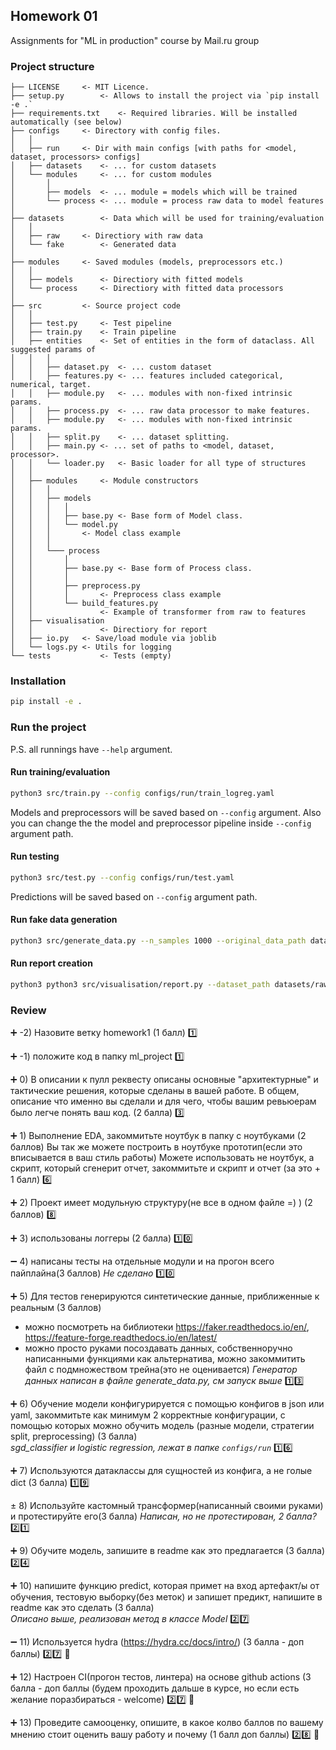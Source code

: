 ##  Homework 01
Assignments for "ML in production" course by Mail.ru group

### Project structure
```
├── LICENSE		<- MIT Licence.
├── setup.py		<- Allows to install the project via `pip install -e .`
├── requirements.txt	<- Required libraries. Will be installed automatically (see below)
├── configs		<- Directory with config files.
│	│
│	├── run		<- Dir with main configs [with paths for <model, dataset, processors> configs]
│	├── datasets	<- ... for custom datasets
│	└── modules		<- ... for custom modules
│		│
│		├── models	<- ... module = models which will be trained
│		└── process	<- ... module = process raw data to model features
│
├── datasets		<- Data which will be used for training/evaluation
│	│
│	├── raw		<- Directiory with raw data
│	└── fake		<- Generated data
│
├── modules		<- Saved modules (models, preprocessors etc.)
│	│
│	├── models		<- Directiory with fitted models
│	└── process		<- Directiory with fitted data processors
│
├── src			<- Source project code
│	│
│	├── test.py		<- Test pipeline
│	├── train.py	<- Train pipeline
│	├── entities	<- Set of entities in the form of dataclass. All suggested params of
│	│	│
│	│	├── dataset.py	<- ... custom dataset
│	│	├── features.py <- ... features included categorical, numerical, target.
│	│	├── module.py	<- ... modules with non-fixed intrinsic params.
│	│	├── process.py	<- ... raw data processor to make features.
│	│	├── module.py	<- ... modules with non-fixed intrinsic params.
│	│	├── split.py	<- ... dataset splitting.
│	│	├── main.py	<- ... set of paths to <model, dataset, processor>.
│	│	└── loader.py	<- Basic loader for all type of structures
│	│
│	├── modules		<- Module constructors
│	│	│ 
│	│	├── models
│	│	│	│
│	│	│	├── base.py	<- Base form of Model class.
│	│	│	└── model.py
│	│	│		<- Model class example
│	│	│
│	│	└─── process
│	│		│   
│	│		├── base.py <- Base form of Process class.
│	│		│
│	│		├── preprocess.py
│	│		│		<- Preprocess class example
│	│		└── build_features.py
│	│				<- Example of transformer from raw to features
│	├── visualisation
│	│				<- Directiory for report
│	├── io.py	<- Save/load module via joblib
│	└── logs.py <- Utils for logging
└── tests			<- Tests (empty)

```

### Installation

```bash
pip install -e .
```

### Run the project
P.S. all runnings have `--help` argument.

#### Run training/evaluation

```bash
python3 src/train.py --config configs/run/train_logreg.yaml
```
Models and preprocessors will be saved based on `--config` argument.
Also you can change the the model and preprocessor pipeline inside `--config` argument path.

#### Run testing

```bash
python3 src/test.py --config configs/run/test.yaml
```
Predictions will be saved based on `--config` argument path.

#### Run fake data generation
```bash
python3 src/generate_data.py --n_samples 1000 --original_data_path datasets/raw/heart_disease.csv --save_path datasets/fake/fake.csv
```

#### Run report creation

```bash
python3 python3 src/visualisation/report.py --dataset_path datasets/raw/heart_disease.csv --save_path logs/report.html
```

### Review

:heavy_plus_sign: -2) Назовите ветку homework1 (1 балл)
:one:

:heavy_plus_sign: -1) положите код в папку ml_project
:one:

:heavy_plus_sign: 0) В описании к пулл реквесту описаны основные "архитектурные" и тактические решения, которые сделаны в вашей работе. В общем, описание что именно вы сделали и для чего, чтобы вашим ревьюерам было легче понять ваш код. (2 балла)
:three:

:heavy_plus_sign: 1) Выполнение EDA, закоммитьте ноутбук в папку с ноутбуками (2 баллов)
Вы так же можете построить в ноутбуке прототип(если это вписывается в ваш стиль работы)
Можете использовать не ноутбук, а скрипт, который сгенерит отчет, закоммитьте и скрипт и отчет (за это + 1 балл)
:six:

:heavy_plus_sign: 2) Проект имеет модульную структуру(не все в одном файле =) ) (2 баллов)
:eight:

:heavy_plus_sign: 3) использованы логгеры (2 балла)
:one::zero:

:heavy_minus_sign: 4) написаны тесты на отдельные модули и на прогон всего пайплайна(3 баллов)
*Не сделано*
:one::zero:

:heavy_plus_sign: 5) Для тестов генерируются синтетические данные, приближенные к реальным (3 баллов)
- можно посмотреть на библиотеки https://faker.readthedocs.io/en/, https://feature-forge.readthedocs.io/en/latest/
- можно просто руками посоздавать данных, собственноручно написанными функциями
как альтернатива, можно закоммитить файл с подмножеством трейна(это не оценивается)
*Генератор данных написан в файле generate_data.py, см запуск выше*
:one::three:

:heavy_plus_sign: 6) Обучение модели конфигурируется с помощью конфигов в json или yaml, закоммитьте как минимум 2 корректные конфигурации, с помощью которых можно обучить модель (разные модели, стратегии split, preprocessing) (3 балла)  
*sgd_classifier и logistic regression, лежат в папке `configs/run`*
:one::six:

:heavy_plus_sign: 7) Используются датаклассы для сущностей из конфига, а не голые dict (3 балла) 
:one::nine:

&pm; 8) Используйте кастомный трансформер(написанный своими руками) и протестируйте его(3 балла)
*Написан, но не протестирован, 2 балла?*
:two::one:

:heavy_plus_sign: 9) Обучите модель, запишите в readme как это предлагается (3 балла)
:two::four:

:heavy_plus_sign: 10) напишите функцию predict, которая примет на вход артефакт/ы от обучения, тестовую выборку(без меток) и запишет предикт, напишите в readme как это сделать (3 балла)  
*Описано выше, реализован метод в классе Model*
:two::seven:

:heavy_minus_sign: 11) Используется hydra  (https://hydra.cc/docs/intro/) (3 балла - доп баллы)
:two::seven: :penguin:

:heavy_plus_sign: 12) Настроен CI(прогон тестов, линтера) на основе github actions  (3 балла - доп баллы (будем проходить дальше в курсе, но если есть желание поразбираться - welcome)
:two::seven: :penguin:

:heavy_plus_sign: 13) Проведите самооценку, опишите, в какое колво баллов по вашему мнению стоит оценить вашу работу и почему (1 балл доп баллы)
:two::eight: :penguin:
